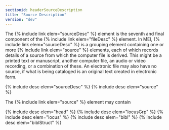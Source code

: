 ```yaml
---
sectionid: headerSourceDescription
title: "Source Description"
version: "dev"
---
```


The {% include link elem="sourceDesc" %} element is the seventh and final component of the {% include link elem="fileDesc" %} element. In MEI, {% include link elem="sourceDesc" %} is a grouping element containing one or more {% include link elem="source" %} elements, each of which records details of a source from which the computer file is derived. This might be a printed text or manuscript, another computer file, an audio or video recording, or a combination of these. An electronic file may also have no source, if what is being cataloged is an original text created in electronic form.

{% include desc elem="sourceDesc" %}
{% include desc elem="source" %}

The {% include link elem="source" %} element may contain

{% include desc elem="head" %}
{% include desc elem="locusGrp" %}
{% include desc elem="locus" %}
{% include desc elem="bibl" %}
{% include desc elem="biblStruct" %}
